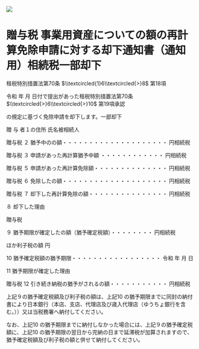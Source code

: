 ![](https://www.nta.go.jp/tmp/fe140a37-79e4-4616-9b35-25228fe6b180/images/ccf969d4b9b9da5f26b3f1148b89454239b12d051b80c99a0044e126cece13c5.jpg)

# 贈与税 事業用資産についての額の再計算免除申請に対する却下通知書（通知用）相続税一部却下

租税特別措置法第70条 $\\textcircled{1}6\\textcircled{>}8$ 第18項

令和 年 月 日付で提出があった租税特別措置法第70条 $\\textcircled{>}6\\textcircled{>}10$ 第19項承認

の規定に基づく免除申請を却下します。一部却下

贈 与 者１の住所 氏名被相続人

贈与税 ２ 猶予中のの額・・・・・・・・・・・・・・・・・・・・ 円相続税

贈与税 ３ 申請があった再計算猶予中額 ・・・・・・・・・・・・ 円相続税

贈与税 ５ 申請があった再計算免除額・・・・・・・・・・・・・・ 円相続税

贈与税 ６ 免除したの額・・・・・・・・・・・・・・・・・・・・ 円相続税

贈与税 ７ 却下した再計算免除の額・・・・・・・・・・・・・・・ 円相続税

８ 却下した理由

贈与税

９ 猶予期限が確定したの額（猶予確定税額）・・・・・・・・ 円相続税

ほか利子税の額 円

10 猶予確定税額の猶予期限・・・・・・・・・・・・・・・・・ 令和 年 月 日

11 猶予期限が確定した理由

贈与税 12 引き続き納税の猶予がされるの額・・・・・・・・・・・ 円相続税

上記９の猶予確定税額及び利子税の額は、上記10 の猶予期限までに同封の納付書により日本銀行（本店、支店、代理店及び歳入代理店（ゆうちょ銀行を含む。））又は当税務署へ納付してください。

なお、上記10 の猶予期限までに納付しなかった場合には、上記９の猶予確定税額に、上記10 の猶予期限の翌日から完納の日まで延滞税が加算されますので、猶予確定税額及び利子税の額と併せて納付してください。